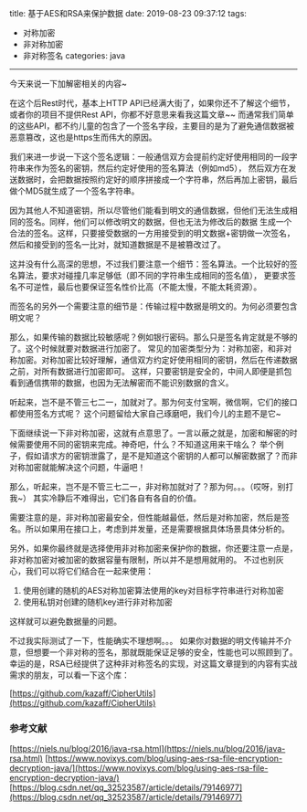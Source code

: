 title: 基于AES和RSA来保护数据
date: 2019-08-23 09:37:12
tags:
- 对称加密
- 非对称加密
- 非对称签名
categories: java
---

今天来说一下加解密相关的内容~

在这个后Rest时代，基本上HTTP API已经满大街了，如果你还不了解这个细节，或者你的项目不提供Rest API，你都不好意思来看我这篇文章~~
而通常我们简单的这些API，都不约儿童的包含了一个签名字段，主要目的是为了避免通信数据被恶意篡改，这也是https生而伟大的原因。

我们来进一步说一下这个签名逻辑：一般通信双方会提前约定好使用相同的一段字符串来作为签名的密钥，然后约定好使用的签名算法（例如md5），
然后双方在发送数据时，会把数据按照约定好的顺序拼接成一个字符串，然后再加上密钥，最后做个MD5就生成了一个签名字符串。

因为其他人不知道密钥，所以尽管他们能看到明文的通信数据，但他们无法生成相同的签名。同样，他们可以修改明文的数据，但也无法为修改后的数据
生成一个合法的签名。这样，只要接受数据的一方用接受到的明文数据+密钥做一次签名，然后和接受到的签名一比对，就知道数据是不是被篡改过了。

这并没有什么高深的思想，不过我们要注意一个细节：签名算法。一个比较好的签名算法，要求对碰撞几率足够低（即不同的字符串生成相同的签名值），
更要求签名不可逆性，最后也要保证签名性价比高（不能太慢，不能太耗资源）。

而签名的另外一个需要注意的细节是：传输过程中数据是明文的。为何必须要包含明文呢？

那么，如果传输的数据比较敏感呢？例如银行密码。那么只是签名肯定就是不够的了。这个时候就要对数据进行加密了。
常见的加密类型分为：对称加密，和非对称加密。对称加密比较好理解，通信双方约定好使用相同的密钥，然后在传递数据之前，对所有数据进行加密即可。
这样，只要密钥是安全的，中间人即便是抓包看到通信携带的数据，也因为无法解密而不能识别数据的含义。

听起来，岂不是不管三七二一，加就对了。那为何支付宝啊，微信啊，它们的接口都使用签名方式呢？
这个问题留给大家自己琢磨吧，我们今儿的主题不是它~

下面继续说一下非对称加密，这就有点意思了。一言以蔽之就是，加密和解密的时候需要使用不同的密钥来完成。神奇吧，什么？不知道这用来干啥么？
举个例子，假如请求方的密钥泄露了，是不是知道这个密钥的人都可以解密数据了？而非对称加密就能解决这个问题，牛逼吧！

那么，听起来，岂不是不管三七二一，非对称加就对了？那为何。。。（哎呀，别打我~）
其实冷静后不难得出，它们各自有各自的价值。

需要注意的是，非对称加密最安全，但性能越最低，然后是对称加密，然后是签名。所以如果用在接口上，考虑到并发量，还是需要根据具体场景具体分析的。

另外，如果你最终就是选择使用非对称加密来保护你的数据，你还要注意一点是，非对称加密对被加密的数据容量有限制，所以并不是想用就用的。
不过也别灰心，我们可以将它们结合在一起来使用：

1. 使用创建的随机的AES对称加密算法使用的key对目标字符串进行对称加密
2. 使用私钥对创建的随机key进行非对称加密

这样就可以避免数据量的问题。

不过我实际测试了一下，性能确实不理想啊。。。
如果你对数据的明文传输并不介意，但想要一个非对称的签名，那就既能保证足够的安全，性能也可以照顾到了。
幸运的是，RSA已经提供了这种非对称签名的实现，对这篇文章提到的内容有实战需求的朋友，可以看一下这个库：

[https://github.com/kazaff/CipherUtils](https://github.com/kazaff/CipherUtils)


### 参考文献

[https://niels.nu/blog/2016/java-rsa.html](https://niels.nu/blog/2016/java-rsa.html)
[https://www.novixys.com/blog/using-aes-rsa-file-encryption-decryption-java/](https://www.novixys.com/blog/using-aes-rsa-file-encryption-decryption-java/)
[https://blog.csdn.net/qq_32523587/article/details/79146977](https://blog.csdn.net/qq_32523587/article/details/79146977)
